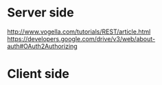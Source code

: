 # Server side
http://www.vogella.com/tutorials/REST/article.html
https://developers.google.com/drive/v3/web/about-auth#OAuth2Authorizing


# Client side

